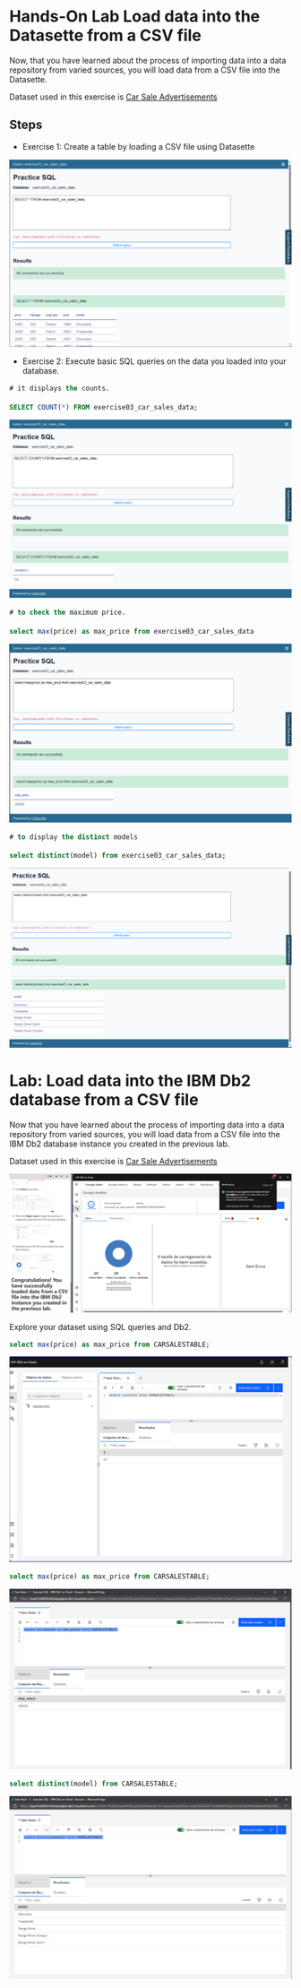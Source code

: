 # Hands-On Lab Load data into the Datasette from a CSV file

Now, that you have learned about the process of importing data into a data repository from varied sources, you will load data from a CSV file into the Datasette.

Dataset used in this exercise is [Car Sale Advertisements](https://www.kaggle.com/datasets/antfarol/car-sale-advertisements)

## Steps

- Exercise 1: Create a table by loading a CSV file using Datasette
  
![Result](image.png)

- Exercise 2: Execute basic SQL queries on the data you loaded into your database.

```sql
# it displays the counts.

SELECT COUNT(*) FROM exercise03_car_sales_data;
```

![Result query](image-2.png)

```sql
# to check the maximum price.

select max(price) as max_price from exercise03_car_sales_data
```

![Result query](image-3.png)

```sql
# to display the distinct models

select distinct(model) from exercise03_car_sales_data;
```

![Result query](image-4.png)


# Lab: Load data into the IBM Db2 database from a CSV file

Now that you have learned about the process of importing data into a data repository from varied sources, you will load data from a CSV file into the IBM Db2 database instance you created in the previous lab.

Dataset used in this exercise is [Car Sale Advertisements](https://www.kaggle.com/datasets/antfarol/car-sale-advertisements)

![Result](image-1.png)

Explore your dataset using SQL queries and Db2.

```sql
select max(price) as max_price from CARSALESTABLE;
```

![Alt text](image-6.png)

```sql
select max(price) as max_price from CARSALESTABLE;
```

![Alt text](image-8.png)

```sql
select distinct(model) from CARSALESTABLE;
```
![Alt text](image-7.png)
